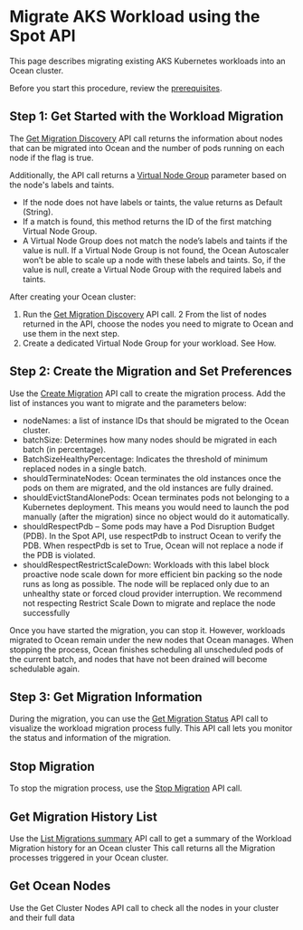 <meta name=“robots” content=“noindex”>

# Migrate AKS Workload using the Spot API

This page describes migrating existing AKS Kubernetes workloads into an Ocean cluster.

Before you start this procedure, review the [prerequisites](https://docs.spot.io/ocean/tutorials/migrate-workload-aks?id=prerequisites).
##  Step 1: Get Started with the Workload Migration

The [Get Migration Discovery](https://docs.spot.io/api/#tag/Ocean-AKS/operation/oceanAksGetMigration) API call returns the information about nodes that can be migrated into Ocean and the number of pods running on each node if the flag is true.

Additionally, the API call returns a [Virtual Node Group](https://docs.spot.io/api/#tag/Ocean-AKS/operation/oceanAksGetMigration) parameter based on the node's labels and taints.

*  If the node does not have labels or taints, the value returns as Default (String).
*  If a match is found, this method returns the ID of the first matching Virtual Node Group.
*  A Virtual Node Group does not match the node’s labels and taints if the value is null. If a Virtual Node Group is not found, the Ocean Autoscaler won’t be able to scale up a node with these labels and taints. So, if the value is null, create a Virtual Node Group with the required labels and taints.

After creating your Ocean cluster:

1. Run the [Get Migration Discovery](https://docs.spot.io/api/#tag/Ocean-AKS/operation/oceanAksGetMigration) API call.
2  From the list of nodes returned in the API, choose the nodes you need to migrate to Ocean and use them in the next step.
3. Create a dedicated Virtual Node Group for your workload. See How.

##  Step 2: Create the Migration and Set Preferences

Use the [Create Migration](https://docs.spot.io/api/#tag/Ocean-AKS/operation/oceanAksCreateMigration) API call to create the migration process. Add the list of instances you want to migrate and the parameters below:

*  nodeNames: a list of instance IDs that should be migrated to the Ocean cluster.
*  batchSize: Determines how many nodes should be migrated in each batch (in percentage).
*  BatchSizeHealthyPercentage: Indicates the threshold of minimum replaced nodes in a single batch.
*  shouldTerminateNodes: Ocean terminates the old instances once the pods on them are migrated, and the old instances are fully drained.
*  shouldEvictStandAlonePods: Ocean terminates pods not belonging to a Kubernetes deployment. This means you would need to launch the pod manually (after the migration) since no object would do it automatically.
*  shouldRespectPdb – Some pods may have a Pod Disruption Budget (PDB). In the Spot API, use respectPdb to instruct Ocean to verify the PDB. When respectPdb is set to True, Ocean will not replace a node if the PDB is violated.
*  shouldRespectRestrictScaleDown: Workloads with this label block proactive node scale down for more efficient bin packing so the node runs as long as possible. The node will be replaced only due to an unhealthy state or forced cloud provider interruption. We recommend not respecting Restrict Scale Down to migrate and replace the node successfully

Once you have started the migration, you can stop it. However, workloads migrated to Ocean remain under the new nodes that Ocean manages. When stopping the process, Ocean finishes scheduling all unscheduled pods of the current batch, and nodes that have not been drained will become schedulable again.


##  Step 3: Get Migration Information

During the migration, you can use the [Get Migration Status](https://docs.spot.io/api/#tag/Ocean-AKS/operation/oceanAksGetMigration) API call to visualize the workload migration process fully. This API call lets you monitor the status and information of the migration.

## Stop Migration

To stop the migration process, use the [Stop Migration](https://docs.spot.io/api/#tag/Ocean-AKS/operation/oceanAksMigrationStop) API call.

##  Get Migration History List

Use the [List Migrations summary](https://docs.spot.io/api/#tag/Ocean-AKS/operation/oceanAksMigrationsList) API call to get a summary of the Workload Migration history for an Ocean cluster This call returns all the Migration processes triggered in your Ocean cluster.

##  Get Ocean Nodes

Use the Get Cluster Nodes API call to check all the nodes in your cluster and their full data

